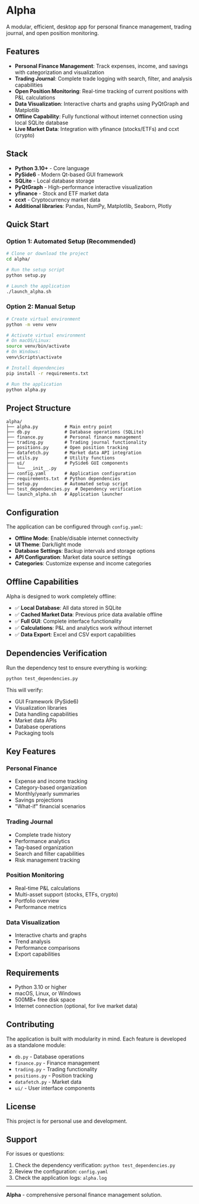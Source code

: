 # Alpha 

A modular, efficient, desktop app for personal finance management, trading journal, and open position monitoring.

## Features

- **Personal Finance Management**: Track expenses, income, and savings with categorization and visualization
- **Trading Journal**: Complete trade logging with search, filter, and analysis capabilities
- **Open Position Monitoring**: Real-time tracking of current positions with P&L calculations
- **Data Visualization**: Interactive charts and graphs using PyQtGraph and Matplotlib
- **Offline Capability**: Fully functional without internet connection using local SQLite database
- **Live Market Data**: Integration with yfinance (stocks/ETFs) and ccxt (crypto)

## Stack

- **Python 3.10+** - Core language
- **PySide6** - Modern Qt-based GUI framework
- **SQLite** - Local database storage
- **PyQtGraph** - High-performance interactive visualization
- **yfinance** - Stock and ETF market data
- **ccxt** - Cryptocurrency market data
- **Additional libraries**: Pandas, NumPy, Matplotlib, Seaborn, Plotly

## Quick Start

### Option 1: Automated Setup (Recommended)

```bash
# Clone or download the project
cd alpha/

# Run the setup script
python setup.py

# Launch the application
./launch_alpha.sh
```

### Option 2: Manual Setup

```bash
# Create virtual environment
python -m venv venv

# Activate virtual environment
# On macOS/Linux:
source venv/bin/activate
# On Windows:
venv\Scripts\activate

# Install dependencies
pip install -r requirements.txt

# Run the application
python alpha.py
```

## Project Structure

```
alpha/
├── alpha.py          # Main entry point
├── db.py             # Database operations (SQLite)
├── finance.py        # Personal finance management
├── trading.py        # Trading journal functionality
├── positions.py      # Open position tracking
├── datafetch.py      # Market data API integration
├── utils.py          # Utility functions
├── ui/               # PySide6 GUI components
│   └── __init__.py
├── config.yaml       # Application configuration
├── requirements.txt  # Python dependencies
├── setup.py          # Automated setup script
├── test_dependencies.py  # Dependency verification
└── launch_alpha.sh   # Application launcher
```

## Configuration

The application can be configured through `config.yaml`:

- **Offline Mode**: Enable/disable internet connectivity
- **UI Theme**: Dark/light mode
- **Database Settings**: Backup intervals and storage options
- **API Configuration**: Market data source settings
- **Categories**: Customize expense and income categories

## Offline Capabilities

Alpha is designed to work completely offline:

- ✅ **Local Database**: All data stored in SQLite
- ✅ **Cached Market Data**: Previous price data available offline
- ✅ **Full GUI**: Complete interface functionality
- ✅ **Calculations**: P&L and analytics work without internet
- ✅ **Data Export**: Excel and CSV export capabilities

## Dependencies Verification

Run the dependency test to ensure everything is working:

```bash
python test_dependencies.py
```

This will verify:
- GUI Framework (PySide6)
- Visualization libraries
- Data handling capabilities
- Market data APIs
- Database operations
- Packaging tools



## Key Features 

### Personal Finance
- Expense and income tracking
- Category-based organization
- Monthly/yearly summaries
- Savings projections
- "What-if" financial scenarios

### Trading Journal
- Complete trade history
- Performance analytics
- Tag-based organization
- Search and filter capabilities
- Risk management tracking

### Position Monitoring
- Real-time P&L calculations
- Multi-asset support (stocks, ETFs, crypto)
- Portfolio overview
- Performance metrics

### Data Visualization
- Interactive charts and graphs
- Trend analysis
- Performance comparisons
- Export capabilities

## Requirements

- Python 3.10 or higher
- macOS, Linux, or Windows
- 500MB+ free disk space
- Internet connection (optional, for live market data)

## Contributing

The application is built with modularity in mind. Each feature is developed as a standalone module:

- `db.py` - Database operations
- `finance.py` - Finance management
- `trading.py` - Trading functionality
- `positions.py` - Position tracking
- `datafetch.py` - Market data
- `ui/` - User interface components

## License

This project is for personal use and development.

## Support

For issues or questions:
1. Check the dependency verification: `python test_dependencies.py`
2. Review the configuration: `config.yaml`
3. Check the application logs: `alpha.log`

---

**Alpha** - comprehensive personal finance management solution. 